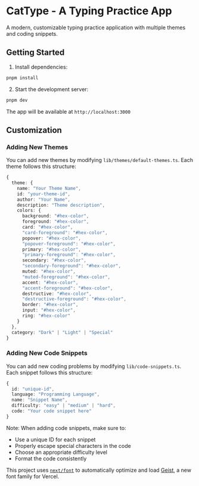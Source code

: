 # CatType - A Typing Practice App

A modern, customizable typing practice application with multiple themes and coding snippets.

## Getting Started

1. Install dependencies:
```bash
pnpm install
```

2. Start the development server:
```bash
pnpm dev
```

The app will be available at `http://localhost:3000`

## Customization

### Adding New Themes

You can add new themes by modifying `lib/themes/default-themes.ts`. Each theme follows this structure:

```typescript
{
  theme: {
    name: "Your Theme Name",
    id: "your-theme-id",
    author: "Your Name",
    description: "Theme description",
    colors: {
      background: "#hex-color",
      foreground: "#hex-color",
      card: "#hex-color",
      "card-foreground": "#hex-color",
      popover: "#hex-color",
      "popover-foreground": "#hex-color",
      primary: "#hex-color",
      "primary-foreground": "#hex-color",
      secondary: "#hex-color",
      "secondary-foreground": "#hex-color",
      muted: "#hex-color",
      "muted-foreground": "#hex-color",
      accent: "#hex-color",
      "accent-foreground": "#hex-color",
      destructive: "#hex-color",
      "destructive-foreground": "#hex-color",
      border: "#hex-color",
      input: "#hex-color",
      ring: "#hex-color"
    }
  },
  category: "Dark" | "Light" | "Special"
}
```

### Adding New Code Snippets

You can add new coding problems by modifying `lib/code-snippets.ts`. Each snippet follows this structure:

```typescript
{
  id: "unique-id",
  language: "Programming Language",
  name: "Snippet Name",
  difficulty: "easy" | "medium" | "hard",
  code: "Your code snippet here"
}
```

Note: When adding code snippets, make sure to:
- Use a unique ID for each snippet
- Properly escape special characters in the code
- Choose an appropriate difficulty level
- Format the code consistently

This project uses [`next/font`](https://nextjs.org/docs/app/building-your-application/optimizing/fonts) to automatically optimize and load [Geist](https://vercel.com/font), a new font family for Vercel.
